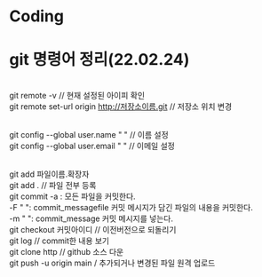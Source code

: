 # Coding

# git 명령어 정리(22.02.24)
<br>git remote -v // 현재 설정된 아이피 확인
<br>git remote set-url origin http://저장소이름.git // 저장소 위치 변경

<br>git config --global user.name " " // 이름 설정
<br>git config --global user.email " " // 이메일 설정

<br>git add 파일이름.확장자
<br>git add . // 파일 전부 등록
<br>git commit -a : 모든 파일을 커밋한다.
<br>           -F " ": commit_messagefile 커밋 메시지가 담긴 파일의 내용을 커밋한다.
<br>           -m " ": commit_message 커밋 메시지를 넣는다.
<br>git checkout 커밋아이디 // 이전버전으로 되돌리기
<br>git log // commit한 내용 보기
<br>git clone http // github 소스 다운
<br>git push -u origin main / 추가되거나 변경된 파일 원격 업로드


